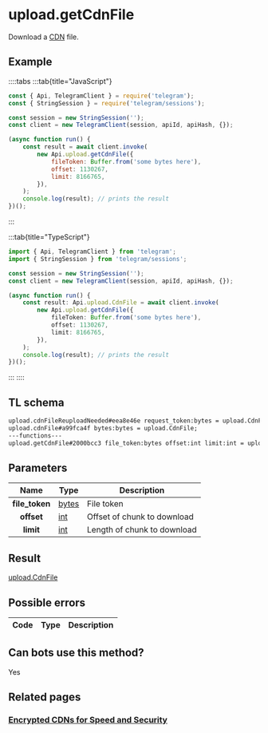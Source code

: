 # upload.getCdnFile

Download a [CDN](https://core.telegram.org/cdn) file.

## Example

::::tabs
:::tab{title="JavaScript"}

```js
const { Api, TelegramClient } = require('telegram');
const { StringSession } = require('telegram/sessions');

const session = new StringSession('');
const client = new TelegramClient(session, apiId, apiHash, {});

(async function run() {
    const result = await client.invoke(
        new Api.upload.getCdnFile({
            fileToken: Buffer.from('some bytes here'),
            offset: 1130267,
            limit: 8166765,
        }),
    );
    console.log(result); // prints the result
})();
```

:::

:::tab{title="TypeScript"}

```ts
import { Api, TelegramClient } from 'telegram';
import { StringSession } from 'telegram/sessions';

const session = new StringSession('');
const client = new TelegramClient(session, apiId, apiHash, {});

(async function run() {
    const result: Api.upload.CdnFile = await client.invoke(
        new Api.upload.getCdnFile({
            fileToken: Buffer.from('some bytes here'),
            offset: 1130267,
            limit: 8166765,
        }),
    );
    console.log(result); // prints the result
})();
```

:::
::::

## TL schema

```txt
upload.cdnFileReuploadNeeded#eea8e46e request_token:bytes = upload.CdnFile;
upload.cdnFile#a99fca4f bytes:bytes = upload.CdnFile;
---functions---
upload.getCdnFile#2000bcc3 file_token:bytes offset:int limit:int = upload.CdnFile;
```

## Parameters

|      Name      | Type                                          | Description                 |
| :------------: | --------------------------------------------- | --------------------------- |
| **file_token** | [bytes](https://core.telegram.org/type/bytes) | File token                  |
|   **offset**   | [int](https://core.telegram.org/type/int)     | Offset of chunk to download |
|   **limit**    | [int](https://core.telegram.org/type/int)     | Length of chunk to download |

## Result

[upload.CdnFile](https://core.telegram.org/type/upload.CdnFile)

## Possible errors

| Code | Type | Description |
| :--: | ---- | ----------- |

## Can bots use this method?

Yes

## Related pages

### [Encrypted CDNs for Speed and Security](https://core.telegram.org/cdn)
